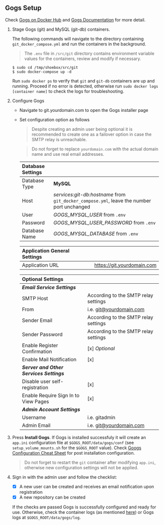 ## Gogs Setup
Check [Gogs on Docker Hub](https://hub.docker.com/r/gogs/gogs/) and [Gogs Documentation](https://gogs.io/docs) for more detail.

1. Stage Gogs (git) and MySQL (git-db) containers.

    The following commands will navigate to the directory containing `git_docker_compose.yml` and run the containers in the background.

    > The `.env` file in `/src/git` directory contains environment variable values for the containers, review and modify if necessary.

    ```
    $ sudo cd /tmp/shoebox/src/git
    $ sudo docker-compose up -d
    ```

    <a name="docker-logs"></a>Run `sudo docker ps` to verify that `git` and `git-db` containers are up and running. Proceed if no error is detected, otherwise run `sudo docker logs [container name]` to check the logs for troubleshooting.

2. Configure Gogs

    - Navigate to git.yourdomain.com to open the Gogs installer page
    - Set configuration option as follows
      > Despite creating an admin user being optional it is recommended to create one as a failover option in case the SMTP relay is unreachable.
      
      > Do not forget to replace `yourdomain.com` with the actual domain name and use real email addresses.

      | Database Settings |                                                                                           |
      | :---------------- | :---------------------------------------------------------------------------------------- |
      | Database Type     | **MySQL**                                                                                 |
      | Host              | _services:git-db:hostname_ from `git_docker_compose.yml`, leave the number port unchanged |
      | User              | _GOGS_MYSQL_USER_ from `.env`                                                             |
      | Password          | _GOGS_MYSQL_USER_PASSWORD_ from `.env`                                                    |
      | Database Name     | _GOGS_MYSQL_DATABASE_ from `.env`                                                         |
      
      | Application General Settings |                            |
      | :--------------------------- | :--------------------------|
      | Application URL              | https://git.yourdomain.com |

      | Optional Settings                        |                                      |
      | :--------------------------------------- | :----------------------------------- |
      | ***Email Service Settings***             |                                      |
      | SMTP Host                                | According to the SMTP relay settings  |
      | From                                     | i.e. git@yourdomain.com              |
      | Sender Email                             | According to the SMTP relay settings  |
      | Sender Password                          | According to the SMTP relay settings  |
      | Enable Register Confirmation             | [x] _Optional_                       |
      | Enable Mail Notification                 | [x]                                  |
      | ***Server and Other Services Settings*** |                                      |
      | Disable user self-registration           | [x]                                  |
      | Enable Require Sign In to View Pages     | [x]                                  |
      | ***Admin Account Settings***             |                                      |
      | Username                                 | i.e. gitadmin                        |
      | Admin Email                              | i.e. git@yourdomain.com              |

3. Press **Install Gogs**. If Gogs is installed successfuly it will create an `app.ini` configuration file at `$GOGS_ROOT/data/gogs/conf` (see `setup_volume_mounts.sh` for the `$GOGS_ROOT` value). Check [Googs Configuration Cheat Sheet](https://gogs.io/docs/advanced/configuration_cheat_sheet) for post installation configuration.

    > Do not forget to restart the `git` container after modifying `app.ini`, otherwise new configuration settings will not be applied.

4. Sign in with the admin user and follow the checklist:
    - [x] A new user can be created and receives an email notification upon registration
    - [x] A new repository can be created
    
    If the checks are passed Gogs is successfully configured and ready for use. Otherwise, check the container logs (as mentioned [here](#docker-logs)) or Gogs logs at `$GOGS_ROOT/data/gogs/log`.